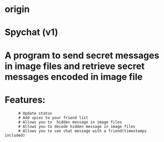 # origin
# Spychat (v1)
# A program to send secret messages in image files and retrieve secret messages encoded in image file
# Features:
          # Update status 
          # Add spies to your friend list
          # Allows you to  hidden message in image files
          # Allows you to decode hidden message in image files
          # Allows you to see chat message with a friend(timestamps included)
